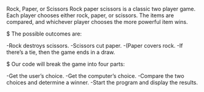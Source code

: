 Rock, Paper, or Scissors
Rock paper scissors is a classic two player game. Each player chooses either rock, paper, or scissors. The items are compared, and whichever player chooses the more powerful item wins.

$ The possible outcomes are:

-Rock destroys scissors.
-Scissors cut paper.
-(Paper covers rock.
-If there’s a tie, then the game ends in a draw.

$ Our code will break the game into four parts:

-Get the user’s choice.
-Get the computer’s choice.
-Compare the two choices and determine a winner.
-Start the program and display the results.
